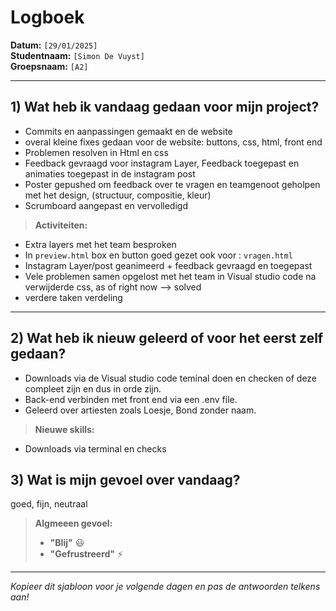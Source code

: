 # Logboek

**Datum:** `[29/01/2025]`  
**Studentnaam:** `[Simon De Vuyst]`  
**Groepsnaam:** `[A2]`

---

## 1) Wat heb ik vandaag gedaan voor mijn project?

- Commits en aanpassingen gemaakt en de website
- overal kleine fixes gedaan voor de website: buttons, css, html, front end
- Problemen resolven in Html en css
- Feedback gevraagd voor instagram Layer, Feedback toegepast en animaties toegepast in de instagram post
- Poster gepushed om feedback over te vragen en teamgenoot geholpen met het design, (structuur, compositie, kleur)
- Scrumboard aangepast en vervolledigd

> **Activiteiten:**  

- Extra layers met het team besproken
- In `preview.html` box en button goed gezet ook voor : `vragen.html` 
- Instagram Layer/post geanimeerd + feedback gevraagd en toegepast
- Vele problemen samen opgelost met het team in Visual studio code na verwijderde css, as of right now --> solved
- verdere taken verdeling

---
## 2) Wat heb ik nieuw geleerd of voor het eerst zelf gedaan?

- Downloads via de Visual studio code teminal doen en checken of deze compleet zijn en dus in orde zijn.
- Back-end verbinden met front end via een .env file.
- Geleerd over artiesten zoals Loesje, Bond zonder naam.

> **Nieuwe skills:**  

- Downloads via terminal en checks


## 3) Wat is mijn gevoel over vandaag?

goed, fijn, neutraal

> **Algmeeen gevoel:**  
> - **"Blij"** :smiley:  
> - **"Gefrustreerd"** :zap:

---

*Kopieer dit sjabloon voor je volgende dagen en pas de antwoorden telkens aan!*
